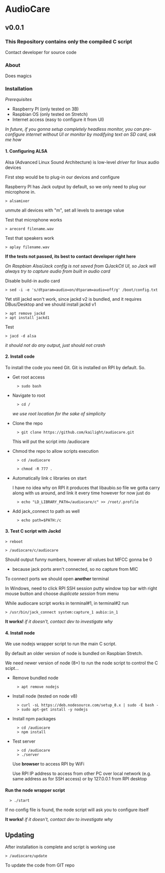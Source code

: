 # AudioCare

## v0.0.1

### This Repository contains only the compiled C script

Contact developer for source code

### About

Does magics

### Installation

*Prerequisites*

* Raspberry PI (only tested on 3B)
* Raspbian OS (only tested on Stretch)
* Internet access (easy to configure it from UI)

*In future, if you gonna setup completely headless monitor, you can pre-configure internet
 without UI or monitor by modifying text on SD card, ask me how*

#### 1. Configuring ALSA

Alsa (Advanced Linux Sound Architecture) is low-level *driver* for linux audio devices

First step would be to plug-in our devices and configure

Raspberry PI has Jack output by default, so we only need to plug our microphone in.

    > alsamixer

unmute all devices with "m", set all levels to average value


Test that microphone works

    > arecord filename.wav

Test that speakers work

    > aplay filename.wav


**If the tests not passed, its best to contact developer right here**

*On Raspbian Alsa/Jack config is not saved from QJackCtl UI, so Jack will
always try to capture audio from built in audio card*

Disable build-in audio card

    > sed -i -e 's/dtparam=audio=on/dtparam=audio=off/g' /boot/config.txt

Yet still jackd won't work, since jackd v2 is bundled, and it requires DBus/Desktop
and we should install jackd v1

    > apt remove jackd
    > apt install jackd1

Test

    > jacd -d alsa

*it should not do any output, just should not crash*

#### 2. Install code

To install the code you need Git. Git is installed on RPI by default. So.

* Get root access

        > sudo bash

* Navigate to root

        > cd /

    *we use root location for the sake of simplicity*

* Clone the repo

        > git clone https://github.com/kailight/audiocare.git

  This will put the script into /audiocare

* Chmod the repo to allow scripts execution

        > cd /audiocare

        > chmod -R 777 .

* Automatically link c libraries on start

    I have no idea why on RPI it produces that libaubio.so
    file we gotta carry along with us around, and link it every time
    however for now just do

        > echo "LD_LIBRARY_PATH=/audiocare/c" >> /root/.profile

* Add jack_connect to path as well

        > echo path=$PATH:/c

#### 3. Test C script with Jackd

    > reboot

    > /audiocare/c/audiocare

Should output funny numbers, however all values but MFCC gonna be 0
- because jack ports aren't connected, so no capture from MIC

To connect ports we should open **another** terminal

In Windows, need to click RPI SSH session putty window top bar with right mouse button and
choose *duplicate session* from menu

While audiocare script works in terminal#1, in terminal#2 run

    > /usr/bin/jack_connect system:capture_1 aubio:in_1

**It works!** *if it doesn't, contact dev to investigate why*


#### 4. Install node

We use nodejs wrapper script to run the main C script.

By default an older version of node is bundled on Raspbian Stretch.

We need newer version of node (8+) to run the node script to control the C scipt...

* Remove bundled node

        > apt remove nodejs

* Install node (tested on node v8)

        > curl -sL https://deb.nodesource.com/setup_8.x | sudo -E bash -
        > sudo apt-get install -y nodejs

* Install npm packages

        > cd /audiocare
        > npm install

* Test server

        > cd /audiocare
        > ./server

   Use **browser** to access RPI by WiFi

   Use RPI IP address to access from other PC over local network (e.g. same address as for SSH access)
   or by 127.0.0.1 from RPI desktop

#### Run the node wrapper script

      > ./start

If no config file is found, the node script will ask you to configure itself

**It works!** *if it doesn't, contact dev to investigate why*



## Updating

After installation is complete and script is working use

    > /audiocare/update

To update the code from GIT repo
